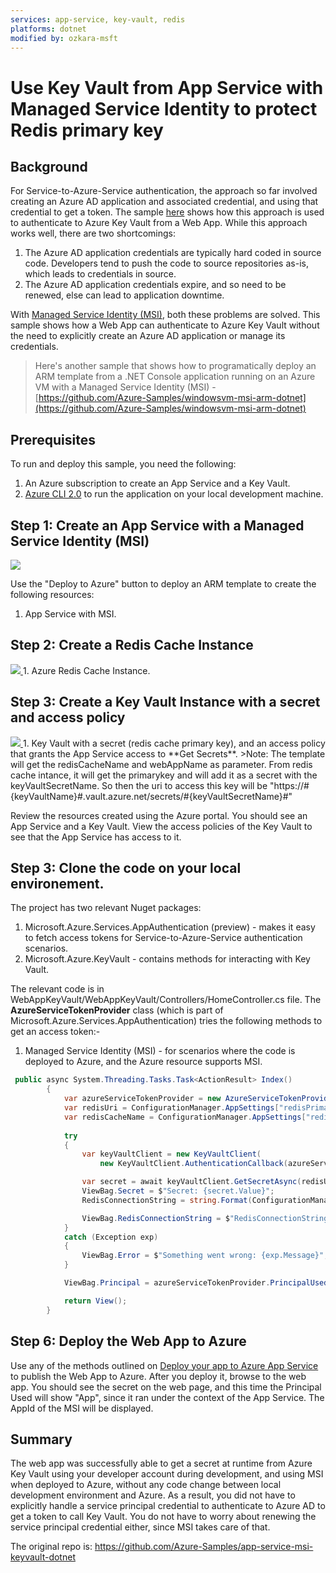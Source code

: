 ```yaml
---
services: app-service, key-vault, redis
platforms: dotnet
modified by: ozkara-msft
---
```



# Use Key Vault from App Service with Managed Service Identity to protect Redis primary key

## Background
For Service-to-Azure-Service authentication, the approach so far involved creating an Azure AD application and associated credential, and using that credential to get a token. The sample [here](https://docs.microsoft.com/en-us/azure/key-vault/key-vault-use-from-web-application) shows how this approach is used to authenticate to Azure Key Vault from a Web App. While this approach works well, there are two shortcomings:
1. The Azure AD application credentials are typically hard coded in source code. Developers tend to push the code to source repositories as-is, which leads to credentials in source.
2. The Azure AD application credentials expire, and so need to be renewed, else can lead to application downtime.

With [Managed Service Identity (MSI)](https://docs.microsoft.com/en-us/azure/app-service/app-service-managed-service-identity), both these problems are solved. This sample shows how a Web App can authenticate to Azure Key Vault without the need to explicitly create an Azure AD application or manage its credentials. 

>Here's another sample that shows how to programatically deploy an ARM template from a .NET Console application running on an Azure VM with a Managed Service Identity (MSI) - [https://github.com/Azure-Samples/windowsvm-msi-arm-dotnet](https://github.com/Azure-Samples/windowsvm-msi-arm-dotnet)

## Prerequisites
To run and deploy this sample, you need the following:
1. An Azure subscription to create an App Service and a Key Vault. 
2. [Azure CLI 2.0](https://docs.microsoft.com/en-us/cli/azure/install-azure-cli?view=azure-cli-latest) to run the application on your local development machine.

## Step 1: Create an App Service with a Managed Service Identity (MSI)
<a href="https://portal.azure.com/#create/Microsoft.Template/uri/https://raw.githubusercontent.com/ozgurkarahan/app-service-msi-keyvault-dotnet/master/ArmTemplates/webapptemplate.json" target="_blank">
    <img src="http://azuredeploy.net/deploybutton.png"/>
</a>

Use the "Deploy to Azure" button to deploy an ARM template to create the following resources:
1. App Service with MSI.

## Step 2: Create a Redis Cache Instance 
<a href="https://portal.azure.com/#create/Microsoft.Template/uri/https://raw.githubusercontent.com/ozgurkarahan/app-service-msi-keyvault-dotnet/master/ArmTemplates/redisdeploytemplate.json" target="_blank">
    <img src="http://azuredeploy.net/deploybutton.png"/>
</a>
1. Azure Redis Cache Instance.

## Step 3: Create a Key Vault Instance with a secret and access policy 
<a href="https://portal.azure.com/#create/Microsoft.Template/uri/https://raw.githubusercontent.com/ozgurkarahan/app-service-msi-keyvault-dotnet/master/ArmTemplates/redisdeploytemplate.json" target="_blank">
    <img src="http://azuredeploy.net/deploybutton.png"/>
</a>
1. Key Vault with a secret (redis cache primary key), and an access policy that grants the App Service access to **Get Secrets**.
>Note: The template will get the redisCacheName and webAppName as parameter. From redis cache intance, it will get the primarykey and will add it as a secret with the keyVaultSecretName. So then the uri to access this key will be "https://#{keyVaultName}#.vault.azure.net/secrets/#{keyVaultSecretName}#"

Review the resources created using the Azure portal. You should see an App Service and a Key Vault. View the access policies of the Key Vault to see that the App Service has access to it. 

## Step 3: Clone the code on your local environement. 


The project has two relevant Nuget packages:
1. Microsoft.Azure.Services.AppAuthentication (preview) - makes it easy to fetch access tokens for Service-to-Azure-Service authentication scenarios. 
2. Microsoft.Azure.KeyVault - contains methods for interacting with Key Vault. 

The relevant code is in WebAppKeyVault/WebAppKeyVault/Controllers/HomeController.cs file. The **AzureServiceTokenProvider** class (which is part of Microsoft.Azure.Services.AppAuthentication) tries the following methods to get an access token:-
1. Managed Service Identity (MSI) - for scenarios where the code is deployed to Azure, and the Azure resource supports MSI. 

```csharp    
 public async System.Threading.Tasks.Task<ActionResult> Index()
        {
            var azureServiceTokenProvider = new AzureServiceTokenProvider();
            var redisUri = ConfigurationManager.AppSettings["redisPrimaryKeySecretUri"];
            var redisCacheName = ConfigurationManager.AppSettings["redisCacheName"];
            
            try
            {
                var keyVaultClient = new KeyVaultClient(
                    new KeyVaultClient.AuthenticationCallback(azureServiceTokenProvider.KeyVaultTokenCallback));

                var secret = await keyVaultClient.GetSecretAsync(redisUri).ConfigureAwait(false);
                ViewBag.Secret = $"Secret: {secret.Value}";
                RedisConnectionString = string.Format(ConfigurationManager.AppSettings["redisConnectionString"], redisCacheName, secret.Value);

                ViewBag.RedisConnectionString = $"RedisConnectionString: {RedisConnectionString}";
            }
            catch (Exception exp)
            {
                ViewBag.Error = $"Something went wrong: {exp.Message}";
            }

            ViewBag.Principal = azureServiceTokenProvider.PrincipalUsed != null ? $"Principal Used: {azureServiceTokenProvider.PrincipalUsed}" : string.Empty;

            return View();
        }
```


## Step 6: Deploy the Web App to Azure
Use any of the methods outlined on [Deploy your app to Azure App Service](https://docs.microsoft.com/en-us/azure/app-service-web/web-sites-deploy) to publish the Web App to Azure. 
After you deploy it, browse to the web app. You should see the secret on the web page, and this time the Principal Used will show "App", since it ran under the context of the App Service. 
The AppId of the MSI will be displayed. 

## Summary
The web app was successfully able to get a secret at runtime from Azure Key Vault using your developer account during development, and using MSI when deployed to Azure, without any code change between local development environment and Azure. 
As a result, you did not have to explicitly handle a service principal credential to authenticate to Azure AD to get a token to call Key Vault. You do not have to worry about renewing the service principal credential either, since MSI takes care of that.  


The original repo is: 
https://github.com/Azure-Samples/app-service-msi-keyvault-dotnet
